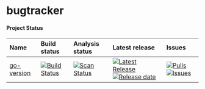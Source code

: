 # bugtracker

#### Project Status

| Name | Build status | Analysis status| Latest release | Issues                          |
|:-----|:-------------|:---------------|:---------------|:--------------------------------|
[go-version](https://github.com/khulnasoft-labs/go-version) | [![Build Status](https://github.com/khulnasoft-labs/go-version/workflows/CI/badge.svg?branch=main)](https://github.com/khulnasoft-labs/go-version/actions) | [![Scan Status](https://scan.coverity.com/projects/16401/badge.svg?flat=1)](https://scan.coverity.com/projects/16401) | [![Latest Release](https://img.shields.io/github/release/khulnasoft-labs/go-version.svg?style=flat-square&label=)](https://github.com/khulnasoft-labs/go-version/releases)[![Release date](https://img.shields.io/github/release-date/khulnasoft-labs/go-version.svg?style=flat-square&color=informational&label=)](https://github.com/khulnasoft-labs/go-version/releases) | [![Pulls](https://img.shields.io/github/issues-pr-raw/khulnasoft-labs/go-version.svg?style=flat-square&color=informational&label=pulls)](https://github.com/khulnasoft-labs/go-version/pulls) [![Issues](https://img.shields.io/github/issues-raw/khulnasoft-labs/bugtracker/project:airport.svg?style=flat-square&color=informational&label=issues)](https://github.com/khulnasoft-labs/bugtracker/issues?q=is%3Aopen+is%3Aissue+label%3Aproject%3Aairport)
